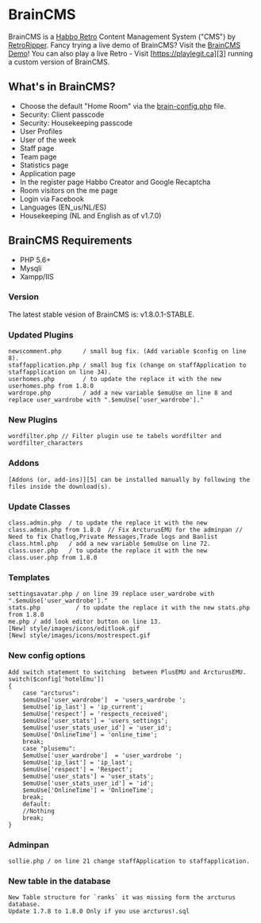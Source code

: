 # BrainCMS #

BrainCMS is a [Habbo Retro][6] Content Management System ("CMS") by [RetroRipper][1]. Fancy trying a live demo of BrainCMS? Visit the [BrainCMS Demo][2]! You can also play a live Retro - Visit [https://playlegit.ca][3] running a custom version of BrainCMS.

## What's in BrainCMS? ##
- Choose the default "Home Room" via the [brain-config.php][4] file.
- Security: Client passcode
- Security: Housekeeping passcode
- User Profiles
- User of the week
- Staff page
- Team page
- Statistics page
- Application page
- In the register page Habbo Creator and Google Recaptcha
- Room visitors on the me page
- Login via Facebook
- Languages (EN_us/NL/ES)
- Housekeeping (NL and English as of v1.7.0) 

## BrainCMS Requirements ##
- PHP 5.6+
- Mysqli
- Xampp/IIS 

### Version ###
The latest stable vesion of BrainCMS is: v1.8.0.1-STABLE.

### Updated Plugins ###
    newscomment.php      / small bug fix. (Add variable $config on line 8).
    staffapplication.php / small bug fix (change on staffApplication to staffapplication on line 34).
    userhomes.php        / to update the replace it with the new userhomes.php from 1.8.0
    wardrope.php         / add a new variable $emuUse on line 8 and replace user_wardrobe with ".$emuUse['user_wardrobe']."

### New Plugins ###
	wordfilter.php // Filter plugin use te tabels wordfilter and wordfilter_characters

### Addons ###
	[Addons (or, add-ins)][5] can be installed manually by following the files inside the download(s).

### Update Classes ###
	class.admin.php  / to update the replace it with the new class.admin.php from 1.8.0  // Fix ArcturusEMU for the adminpan // Need to fix Chatlog,Private Messages,Trade logs and Banlist
    class.html.php   / add a new variable $emuUse on line 72.
    class.user.php   / to update the replace it with the new class.user.php from 1.8.0
    
### Templates ###
    settingsavatar.php / on line 39 replace user_wardrobe with ".$emuUse['user_wardrobe']."
    stats.php          / to update the replace it with the new stats.php from 1.8.0
	me.php / add look editor button on line 13.
	[New] style/images/icons/editlook.gif
    [New] style/images/icons/mostrespect.gif

### New config options ###
	Add switch statement to switching  between PlusEMU and ArcturusEMU.
	switch($config['hotelEmu'])
	{
		case "arcturus":
		$emuUse['user_wardrobe']  = 'users_wardrobe ';
		$emuUse['ip_last'] = 'ip_current';
		$emuUse['respect'] = 'respects_received';
		$emuUse['user_stats'] = 'users_settings';
		$emuUse['user_stats_user_id'] = 'user_id';
		$emuUse['OnlineTime'] = 'online_time';
		break;
		case "plusemu":
		$emuUse['user_wardrobe']  = 'user_wardrobe ';
		$emuUse['ip_last'] = 'ip_last';
		$emuUse['respect'] = 'Respect';
		$emuUse['user_stats'] = 'user_stats';
		$emuUse['user_stats_user_id'] = 'id';
		$emuUse['OnlineTime'] = 'OnlineTime';
		break;
		default:
		//Nothing
		break;
	}


### Adminpan ###
	sollie.php / on line 21 change staffApplication to staffapplication.
    
### New table in the database ###
	New Table structure for `ranks` it was missing form the arcturus database.
    Update 1.7.8 to 1.8.0 Only if you use arcturus!.sql




[1]: https://retroripper.com/braincms.php
[2]: https://brain.retroripper.com
[3]: https://playlegit.ca/index
[4]: https://github.com/BrainCMS/BrainCMS/wiki/How-do-I-change-the-default-home-room
[5]: https://github.com/BrainCMS/BrainCMS/tree/master/brain-addons
[6]: https://help.habbo.com/hc/en-us/articles/221642388-What-are-Retro-sites-
